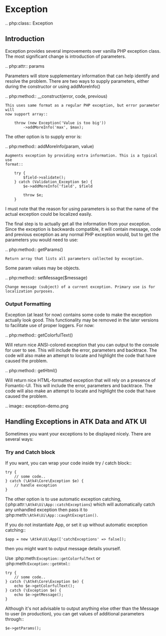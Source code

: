 # Exception

.. php:class:: Exception

## Introduction

Exception provides several improvements over vanilla PHP exception class. The
most significant change is introduction of parameters.

.. php:attr:: params

Parameters will store supplementary information that can help identify and
resolve the problem. There are two ways to supply parameters, either during
the constructor or using addMoreInfo()

.. php:method:: __construct(error, code, previous)

    This uses same format as a regular PHP exception, but error parameter will
    now support array::

        throw (new Exception('Value is too big'))
            ->addMoreInfo('max', $max);

The other option is to supply error is:

.. php:method:: addMoreInfo(param, value)

    Augments exception by providing extra information. This is a typical use
    format::

        try {
            $field->validate();
        } catch (Validation_Exception $e) {
            $e->addMoreInfo('field', $field

            throw $e;
        }

I must note that the reason for using parameters is so that the name of the
actual exception could be localized easily.

The final step is to actually get all the information from your exception.
Since the exception is backwards compatible, it will contain message, code
and previous exception as any normal PHP exception would, but to get the
parameters you would need to use:

.. php:method:: getParams()

    Return array that lists all parameters collected by exception.

Some param values may be objects.

.. php:method:: setMessage($message)

    Change message (subject) of a current exception. Primary use is for
    localization purposes.

### Output Formatting

Exception (at least for now) contains some code to make the exception actually
look good. This functionality may be removed in the later versions to
facilitate use of proper loggers. For now:


.. php:method:: getColorfulText()

Will return nice ANSI-colored exception that you can output to the console for
user to see. This will include the error, parameters and backtrace. The code
will also make an attempt to locate and highlight the code that have caused the
problem.

.. php:method:: getHtml()

Will return nice HTML-formatted exception that will rely on a presence of
Fomantic-UI. This will include the error, parameters and backtrace. The code
will also make an attempt to locate and highlight the code that have caused the
problem.

.. image:: exception-demo.png

## Handling Exceptions in ATK Data and ATK UI

Sometimes you want your exceptions to be displayed nicely. There are several ways:

### Try and Catch block

If you want, you can wrap your code inside try / catch block::

```
try {
    // some code..
} catch (\Atk4\Core\Exception $e) {
    // handle exception
}
```

The other option is to use automatic exception catching, (:php:attr:`\Atk4\Ui\App::catchExceptions`)
which will automatically catch any unhandled exception then pass it to :php:meth:`\Atk4\Ui\App::caughtException()`.

If you do not instantiate App, or set it up without automatic exception catching::

```
$app = new \Atk4\Ui\App(['catchExceptions' => false]);
```

then you might want to output message details yourself.

Use :php:meth:`Exception::getColorfulText` or :php:meth:`Exception::getHtml`::

```
try {
    // some code..
} catch (\Atk4\Core\Exception $e) {
    echo $e->getColorfulText();
} catch (\Exception $e) {
    echo $e->getMessage();
}
```

Although it's not advisable to output anything else other than the Message to user (in production),
you can get values of additional parameters through::

```
$e->getParams();
```

